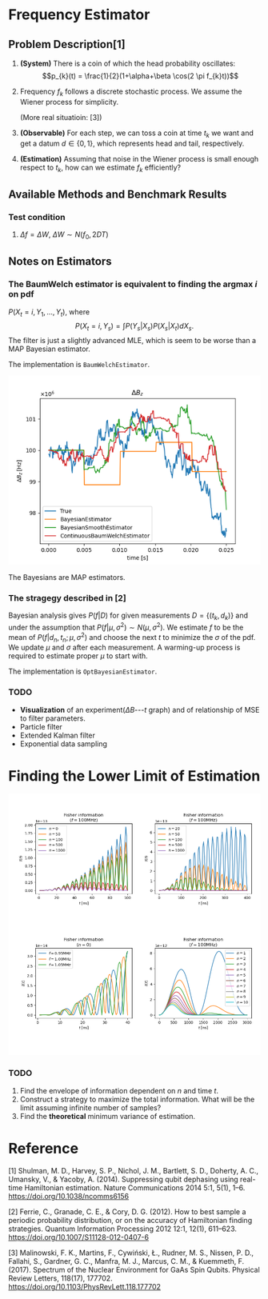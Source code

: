 # Frequency Estimator

## Problem Description[1]

1. **(System)** There is a coin of which the head probability oscillates: $$p_{k}(t)
   = \frac{1}{2}(1+\alpha+\beta \cos(2 \pi f_{k}t))$$

1. Frequency $f_{k}$ follows a discrete stochastic process. We assume the Wiener
   process for simplicity. 

   (More real situatioin: [3])

1. **(Observable)** For each step, we can toss a coin at time $t_{k}$ we want and get a datum $d
   \in \{0, 1\}$, which represents head and tail, respectively.

1. **(Estimation)** Assuming that noise in the Wiener process is small enough respect to $t_{k}$,
   how can we estimate $f_{k}$ efficiently?

## Available Methods and Benchmark Results

### Test condition

1. $\Delta f = \Delta W$, $\Delta W \sim N(f_{0}, 2DT)$

## Notes on Estimators

### The BaumWelch estimator is equivalent to finding the argmax $i$ on pdf
  
$P(X_t=i,Y_1,...,Y_t)$, where $$P(X_t=i,Y_s)=\int P(Y_s \vert X_s)P(X_s \vert
X_t)dX_s.$$ The filter is just a slightly advanced MLE, which is seem to be
worse than a MAP Bayesian estimator.

The implementation is `BaumWelchEstimator`.

![Estimator](./Images/Estimators_result.png)

The Bayesians are MAP estimators.

### The stragegy described in [2]

Bayesian analysis gives $P(f|D)$ for given measurements $D=\{(t_k, d_k)\}$ and
under the assumption that $P(f|\mu,\sigma^2) \sim N(\mu, \sigma^2)$. 
We estimate $f$ to be the mean of $P(f|d_n, t_n; \mu, \sigma^2)$ and choose the next $t$ to minimize
the $\sigma$ of the pdf.
We update $\mu$ and $\sigma$ after each measurement. A warming-up process is
required to estimate proper $\mu$ to start with.

The implementation is `OptBayesianEstimator`.


### TODO
   - **Visualization** of an experiment($\Delta B$---$t$ graph) and of
     relationship of MSE to filter parameters.
   - Particle filter
   - Extended Kalman filter
   - Exponential data sampling

# Finding the Lower Limit of Estimation

![Fisher](./Images/Fisher_information.png)

### TODO

1. Find the envelope of information dependent on $n$ and time $t$.
1. Construct a strategy to maximize the total information. What will be the
   limit assuming infinite number of samples?
1. Find the **theoretical** minimum variance of estimation.

# Reference

[1] Shulman, M. D., Harvey, S. P., Nichol, J. M., Bartlett, S. D., Doherty, A.
C., Umansky, V., & Yacoby, A. (2014). Suppressing qubit dephasing using
real-time Hamiltonian estimation. Nature Communications 2014 5:1, 5(1), 1–6.
https://doi.org/10.1038/ncomms6156

[2] Ferrie, C., Granade, C. E., & Cory, D. G. (2012). How to best sample a
periodic probability distribution, or on the accuracy of Hamiltonian finding
strategies. Quantum Information Processing 2012 12:1, 12(1), 611–623.
https://doi.org/10.1007/S11128-012-0407-6

[3] Malinowski, F. K., Martins, F., Cywiński, Ł., Rudner, M. S., Nissen, P. D., Fallahi, S., Gardner, G. C., Manfra, M. J., Marcus, C. M., & Kuemmeth, F. (2017). Spectrum of the Nuclear Environment for GaAs Spin Qubits. Physical Review Letters, 118(17), 177702. https://doi.org/10.1103/PhysRevLett.118.177702
